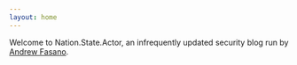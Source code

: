 ```yaml
---
layout: home
---
```


Welcome to Nation.State.Actor, an infrequently updated security blog run by [Andrew Fasano](https://andrewfasano.com).
